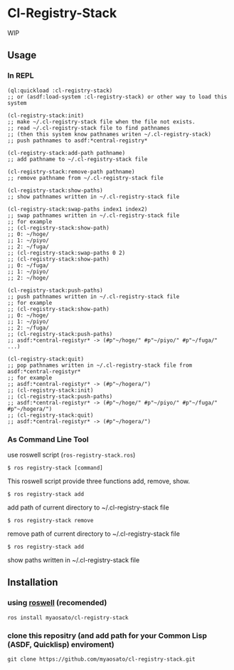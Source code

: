 # Cl-Registry-Stack

WIP

## Usage

### In REPL

```
(ql:quickload :cl-registry-stack) 
;; or (asdf:load-system :cl-registry-stack) or other way to load this system

(cl-registry-stack:init)
;; make ~/.cl-registry-stack file when the file not exists.
;; read ~/.cl-registry-stack file to find pathnames 
;; (then this system know pathnames writen ~/.cl-registry-stack)
;; push pathnames to asdf:*central-registry*

(cl-registry-stack:add-path pathname)
;; add pathname to ~/.cl-registry-stack file

(cl-registry-stack:remove-path pathname)
;; remove pathname from ~/.cl-registry-stack file

(cl-registry-stack:show-paths)
;; show pathnames written in ~/.cl-registry-stack file

(cl-registry-stack:swap-paths index1 index2)
;; swap pathnames written in ~/.cl-registry-stack file
;; for example
;; (cl-registry-stack:show-path)
;; 0: ~/hoge/
;; 1: ~/piyo/
;; 2: ~/fuga/
;; (cl-registry-stack:swap-paths 0 2)
;; (cl-registry-stack:show-path)
;; 0: ~/fuga/
;; 1: ~/piyo/
;; 2: ~/hoge/

(cl-registry-stack:push-paths)
;; push pathnames written in ~/.cl-registry-stack file
;; for example
;; (cl-registry-stack:show-path)
;; 0: ~/hoge/
;; 1: ~/piyo/
;; 2: ~/fuga/
;; (cl-registry-stack:push-paths)
;; asdf:*central-registyr* -> (#p"~/hoge/" #p"~/piyo/" #p"~/fuga/" ...)

(cl-registry-stack:quit)
;; pop pathnames written in ~/.cl-registry-stack file from asdf:*central-registyr*
;; for example
;; asdf:*central-registyr* -> (#p"~/hogera/")
;; (cl-registry-stack:init)
;; (cl-registry-stack:push-paths)
;; asdf:*central-registyr* -> (#p"~/hoge/" #p"~/piyo/" #p"~/fuga/" #p"~/hogera/")
;; (cl-registry-stack:quit)
;; asdf:*central-registyr* -> (#p"~/hogera/")

```

### As Command Line Tool
use roswell script (```ros-registry-stack.ros```) 
```
$ ros registry-stack [command]
```

This roswell script provide three functions add, remove, show.  
```
$ ros registry-stack add
```

add path of current directory  to ~/.cl-registry-stack file

```
$ ros registry-stack remove
```

remove path of current directory  to ~/.cl-registry-stack file

```
$ ros registry-stack add
```

show paths written in  ~/.cl-registry-stack file

## Installation

### using [roswell](https://github.com/roswell/roswell) (recomended)

```
ros install myaosato/cl-registry-stack

```

### clone this repositry (and add path for your Common Lisp (ASDF, Quicklisp) enviroment)

```
git clone https://github.com/myaosato/cl-registry-stack.git

```



